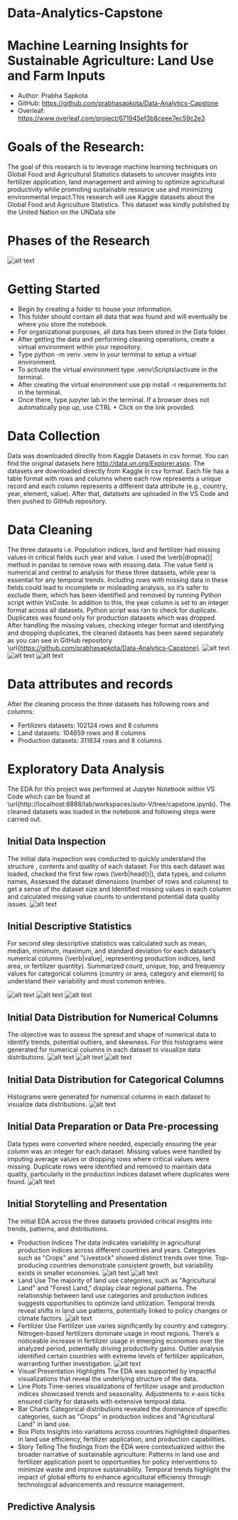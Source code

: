 # Data-Analytics-Capstone

# Machine Learning Insights for Sustainable Agriculture: Land Use and Farm Inputs
* Author: Prabha Sapkota
* GitHub: https://github.com/prabhasapkota/Data-Analytics-Capstone
* Overleaf: https://www.overleaf.com/project/671945ef3b8ceee7ec59c2e3

# Goals of the Research:
The goal of this research is to leverage machine learning techniques on Global
Food and Agricultural Statistics datasets to uncover insights into fertilizer application, land management and aiming to optimize agricultural productivity while promoting sustainable resource use and minimizing environmental impact.This research will use Kaggle datasets about the Global Food and Agriculture Statistics. This dataset was kindly published by the United Nation on the UNData
site 

# Phases of the Research
![alt text](<Phases of the Research.png>)

# Getting Started
* Begin by creating a folder to house your information.
* This folder should contain all data that was found and will eventually be where you store the notebook.
* For organizational purposes, all data has been stored in the Data folder.
* After getting the data and performing cleaning operations, create a virtual environment within your repository.
* Type python -m venv .venv in your terminal to setup a virtual environment.
* To activate the virtual environment type .venv\Scripts\activate in the terminal.
* After creating the virtual environment use pip install -r requirements.txt in the terminal.
* Once there, type jupyter lab in the terminal. If a browser does not automatically pop up, use CTRL + Click on the link provided.

# Data Collection 
Data was downloaded directly from Kaggle Datasets in csv format. You can find the original datasets here http://data.un.org/Explorer.aspx. The datasets are downloaded directly from Kaggle in csv format. Each file has a table format with rows and columns where each row represents a unique record and each column represents a different data attribute (e.g., country, year, element, value). After that, datatsets are uploaded in the VS Code and then pushed to GitHub repository.

# Data Cleaning
The three datasets i.e. Population indices, land and fertilizer had missing values in critical fields such year and value. I used the \verb|dropna()| method in pandas to remove rows with missing data. The value field is numerical and central to analysis for these three datasets, while year is essential for any temporal trends. Including rows with missing data in these fields could lead to incomplete or misleading analysis, so it’s safer to exclude them, which has been identified and removed by running Python script within VsCode. In addition to this, the year column is  set to an integer format across all datasets. Python script was ran to check for duplicate. Duplicates was found only for production datasets which was dropped. After handling the missing values, checking integer format and identifying and dropping duplicates, the  cleaned datasets has been saved separately as you can see in GitHub repository \url{https://github.com/prabhasapkota/Data-Analytics-Capstone}. 
![alt text](Production_indices.png)
![alt text](land_data.png)
![alt text](fertilizers_data.png)

# Data attributes and records
After the cleaning process the three datasets has following rows and columns:
* Fertilizers datasets: 102124 rows and 8 columns
* Land datasets: 104659 rows and 8 columns
* Production datasets: 311634 rows and 8 columns

# Exploratory Data Analysis
The EDA for this project was performed at Jupyter Notebook within VS Code which can be found at \url{http://localhost:8888/lab/workspaces/auto-V/tree/capstone.ipynb}. The cleaned datasets was loaded in the notebook and following steps were carried out.

## Initial Data Inspection
The initial data inspection was conducted to quickly understand the structure , contents and quality of each dataset. For this  each dataset was loaded, checked the first few rows (\verb|head()|), data types, and column names, Assessed the dataset dimensions (number of rows and columns) to get a sense of the dataset size and Identified missing values in each column and calculated missing value counts to understand potential data quality issues. 
![alt text](<Initial Data Inspection.png>)

## Initial Descriptive Statistics 
For second step descriptive statistics was calculated such as mean, median, minimum, maximum, and standard deviation for each dataset’s numerical columns (\verb|value|, representing production indices, land area, or fertilizer quantity).
Summarized count, unique, top, and frequency values for categorical columns (country or area, category and element) to understand their variability and most common entries. 

![alt text](<Production Indices Dataset.png>)
![alt text](<Fertilizer Use Dataset.png>)
![alt text](<Land Use Dataset.png>)

## Initial Data Distribution for Numerical Columns
The objective was to assess the spread and shape of numerical data to identify trends, potential outliers, and skewness. For this histograms were generated for numerical columns in each dataset to visualize data distributions. 
![alt text](<Graphs for production indices datasets.png>)
![alt text](<Graphs for Land Use Datasets.png>)
![alt text](<Graphs For Fertilizer Datasets.png>)

## Initial Data Distribution for Categorical Columns
Histograms were generated for numerical columns in each dataset to visualize data distributions.
![alt text](Graphs.png)

## Initial Data Preparation or Data Pre-processing
Data types were converted where needed, especially ensuring the year column was an integer for each dataset. Missing values were handled by imputing average values or dropping rows where critical values were missing. Duplicate rows were identified and removed to maintain data quality, particularly in the production indices dataset where duplicates were found.
![alt text](<Output after Data preprocessing.png>)

## Initial Storytelling and Presentation
The initial EDA across the three datasets provided critical insights into trends, patterns, and distributions. 
* Production Indices
The data indicates variability in agricultural production indices across different countries and years. Categories such as "Crops" and "Livestock" showed distinct trends over time. Top-producing countries demonstrate consistent growth, but variability exists in smaller economies.
![alt text](<Visualizations for Production Datasets.png>)
![alt text](<Visualizations for Land Use Datasets.png>)
* Land Use
The majority of land use categories, such as "Agricultural Land" and "Forest Land," display clear regional patterns. The relationship between land use categories and production indices suggests opportunities to optimize land utilization. Temporal trends reveal shifts in land use patterns, potentially linked to policy changes or climate factors.
![alt text](<Visualizations for Land Use Datasets.png>)
* Fertilizer Use
Fertilizer use varies significantly by country and category. Nitrogen-based fertilizers dominate usage in most regions.
There’s a noticeable increase in fertilizer usage in emerging economies over the analyzed period, potentially driving productivity gains. Outlier analysis identified certain countries with extreme levels of fertilizer application, warranting further investigation.
![alt text](<Visualizations for Fertilizer Datasets.png>)
* Visual Presentation Highlights
The EDA was supported by impactful visualizations that reveal the underlying structure of the data.
* Line Plots
Time-series visualizations of fertilizer usage and production indices showcased trends and seasonality. Adjustments to x-axis ticks ensured clarity for datasets with extensive temporal data.
* Bar Charts
Categorical distributions revealed the dominance of specific categories, such as "Crops" in production indices and "Agricultural Land" in land use.
* Box Plots
Insights into variations across countries highlighted disparities in land use efficiency, fertilizer application, and production capabilities.
* Story Telling
The findings from the EDA were contextualized within the broader narrative of sustainable agriculture: 
Patterns in land use and fertilizer application point to opportunities for policy interventions to minimize waste and improve sustainability.
Temporal trends highlight the impact of global efforts to enhance agricultural efficiency through technological advancements and resource management.

## Predictive Analysis